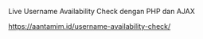 Live Username Availability Check dengan PHP dan AJAX

https://aantamim.id/username-availability-check/
